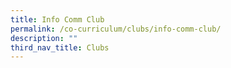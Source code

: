 ```yaml
---
title: Info Comm Club
permalink: /co-curriculum/clubs/info-comm-club/
description: ""
third_nav_title: Clubs
---
```

